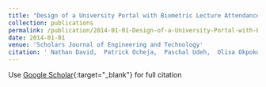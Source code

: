 ```yaml
---
title: "Design of a University Portal with Biometric Lecture Attendance Monitoring System"
collection: publications
permalink: /publication/2014-01-01-Design-of-a-University-Portal-with-Biometric-Lecture-Attendance-Monitoring-System
date: 2014-01-01
venue: 'Scholars Journal of Engineering and Technology'
citation: ' Nathan David,  Patrick Ocheja,  Paschal Udeh,  Olisa Okpoko, &quot;Design of a University Portal with Biometric Lecture Attendance Monitoring System.&quot; Scholars Journal of Engineering and Technology, 2014.'
---
```

Use [Google Scholar](https://scholar.google.com/scholar?q=Design+of+a+University+Portal+with+Biometric+Lecture+Attendance+Monitoring+System){:target="_blank"} for full citation